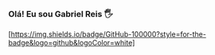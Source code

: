 ### Olá! Eu sou Gabriel Reis 🖐️

[https://img.shields.io/badge/GitHub-100000?style=for-the-badge&logo=github&logoColor=white]
